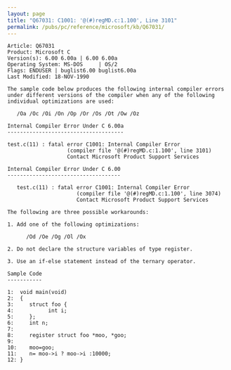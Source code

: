 ```yaml
---
layout: page
title: "Q67031: C1001: '@(#)regMD.c:1.100', Line 3101"
permalink: /pubs/pc/reference/microsoft/kb/Q67031/
---
```


	Article: Q67031
	Product: Microsoft C
	Version(s): 6.00 6.00a | 6.00 6.00a
	Operating System: MS-DOS     | OS/2
	Flags: ENDUSER | buglist6.00 buglist6.00a
	Last Modified: 18-NOV-1990
	
	The sample code below produces the following internal compiler errors
	under different versions of the compiler when any of the following
	individual optimizations are used:
	
	   /Oa /Oc /Oi /On /Op /Or /Os /Ot /Ow /Oz
	
	Internal Compiler Error Under C 6.00a
	-------------------------------------
	
	test.c(11) : fatal error C1001: Internal Compiler Error
	                   (compiler file '@(#)regMD.c:1.100', line 3101)
	                   Contact Microsoft Product Support Services
	
	Internal Compiler Error Under C 6.00
	------------------------------------
	
	   test.c(11) : fatal error C1001: Internal Compiler Error
	                      (compiler file '@(#)regMD.c:1.100', line 3074)
	                      Contact Microsoft Product Support Services
	
	The following are three possible workarounds:
	
	1. Add one of the following optimizations:
	
	      /Od /Oe /Og /Ol /Ox
	
	2. Do not declare the structure variables of type register.
	
	3. Use an if-else statement instead of the ternary operator.
	
	Sample Code
	-----------
	
	1:  void main(void)
	2:  {
	3:     struct foo {
	4:           int i;
	5:     };
	6:     int n;
	7:
	8:     register struct foo *moo, *goo;
	9:
	10:    moo=goo;
	11:    n= moo->i ? moo->i :10000;
	12: }
